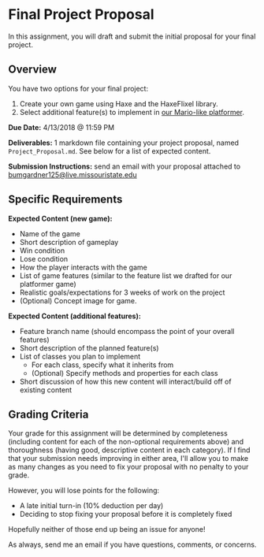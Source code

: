 # Final Project Proposal

In this assignment, you will draft and submit the initial proposal for your final project. 

## Overview

You have two options for your final project:
 1. Create your own game using Haxe and the HaxeFlixel library.
 2. Select additional feature(s) to implement in [our Mario-like platformer](https://github.com/SamBumgardner/csc-303-platformer).

**Due Date:** 4/13/2018 @ 11:59 PM

**Deliverables:** 1 markdown file containing your project proposal, named `Project_Proposal.md`. See below for a list of expected content.

**Submission Instructions:** send an email with your proposal attached to bumgardner125@live.missouristate.edu

## Specific Requirements

**Expected Content (new game):**
 * Name of the game
 * Short description of gameplay
 * Win condition
 * Lose condition
 * How the player interacts with the game
 * List of game features (similar to the feature list we drafted for our platformer game)
 * Realistic goals/expectations for 3 weeks of work on the project
 * (Optional) Concept image for game.
 
**Expected Content (additional features):**
 * Feature branch name (should encompass the point of your overall features)
 * Short description of the planned feature(s)
 * List of classes you plan to implement
      * For each class, specify what it inherits from
      * (Optional) Specify methods and properties for each class
 * Short discussion of how this new content will interact/build off of existing content
 
## Grading Criteria

Your grade for this assignment will be determined by completeness (including content for each of the non-optional requirements above) and thoroughness (having good, descriptive content in each category). If I find that your submission needs improving in either area, I'll allow you to make as many changes as you need to fix your proposal with no penalty to your grade.

However, you will lose points for the following:
 * A late initial turn-in (10% deduction per day)
 * Deciding to stop fixing your proposal before it is completely fixed

Hopefully neither of those end up being an issue for anyone! 

As always, send me an email if you have questions, comments, or concerns.

